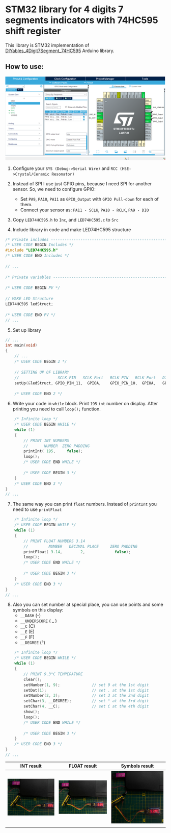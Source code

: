 # STM32 library for 4 digits 7 segments indicators with 74HC595 shift register

This library is STM32 implementation of [DIYables_4Digit7Segment_74HC595](https://github.com/DIYables/DIYables_4Digit7Segment_74HC595/) Arduino library. 



## How to use:

![CubeMX Configurations](img/screenshot_1.png "CubeMX Configurations")

1. Configure your `SYS (Debug->Serial Wire)` and `RCC (HSE->Crystal/Ceramic Resonator)`
2. Instead of SPI I use just GPIO pins, because I need SPI for another sensor. So, we need to configure GPIO:
   - Set `PA9`, `PA10`, `PA11` as `GPIO_Output` with `GPIO Pull-down` for each of them.
   - Connect your sensor as: `PA11 - SCLK`, `PA10 - RCLK`, `PA9 - DIO`
3. Copy `LED74HC595.h` to `Inc`, and `LED74HC595.c` to `Src`

4. Include library in code and make LED74HC595 structure

```c
/* Private includes ----------------------------------------------------------*/
/* USER CODE BEGIN Includes */
#include "LED74HC595.h"
/* USER CODE END Includes */

// ... 

/* Private variables ---------------------------------------------------------*/

/* USER CODE BEGIN PV */

// MAKE LED Structure
LED74HC595 ledStruct;

/* USER CODE END PV */
// ... 
```

5. Set up library

``` C
// ... 
int main(void)
{
    // ...
    /* USER CODE BEGIN 2 */
    
    // SETTING UP OF LIBRARY
    //                 SCLK PIN   SCLK Port   RCLK PIN   RCLK Port   DIO PIN   DIO PORT
    setUp(&ledStruct, GPIO_PIN_11,  GPIOA,    GPIO_PIN_10,  GPIOA,   GPIO_PIN_9,  GPIOA);
    
    /* USER CODE END 2 */
```

6. Write your code in `while` block. Print `195` `int` number on display. After printing you need to call `loop();` function.

``` C
    /* Infinite loop */
    /* USER CODE BEGIN WHILE */
    while (1)
    { 
        // PRINT INT NUMBERS
        //       NUMBER  ZERO PADDING
        printInt( 195,     false);
        loop();
        /* USER CODE END WHILE */

        /* USER CODE BEGIN 3 */
    }
    /* USER CODE END 3 */
}
// ... 
```

7. The same way you can print `float` numbers. Instead of `printInt` you need to use `printFloat`

``` C
    /* Infinite loop */
    /* USER CODE BEGIN WHILE */
    while (1)
    { 
        // PRINT FLOAT NUMBERS 3.14
        //         NUMBER   DECIMAL PLACE     ZERO PADDING
        printFloat( 3.14,        2,             false);
        loop();
        /* USER CODE END WHILE */

        /* USER CODE BEGIN 3 */
    }
    /* USER CODE END 3 */
}
// ... 
```

8. Also you can set number at special place, you can use points and some symbols on this display: 
   - `__DASH`  (-)
   - `__UNDERSCORE` ( _ )
   - `__C` (C)
   - `__E` (E)
   - `__F` (F)
   - `__DEGREE` (°)

``` C
    /* Infinite loop */
    /* USER CODE BEGIN WHILE */
    while (1)
    { 
        // PRINT 9.3°C TEMPERATURE
        clear();
        setNumber(1, 9);              // set 9 at the 1st digit
        setDot(1);                    // set . at the 1st digit
        setNumber(2, 3);              // set 3 at the 2nd digit
        setChar(3, __DEGREE);         // set ° at the 3rd digit
        setChar(4, __C);              // set C at the 4th digit
        show();            
        loop();
        /* USER CODE END WHILE */

        /* USER CODE BEGIN 3 */
    }
    /* USER CODE END 3 */
}
// ... 
```
| INT result          | FLOAT result            | Symbols result               |
|---------------------|-------------------------|------------------------------|
| ![int](img/int.jpg) | ![float](img/float.jpg) | ![temperature](img/temp.jpg) |
|                     |                         |                              |
